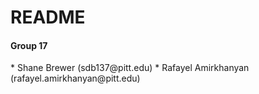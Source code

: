 # README
<h4>Group 17</h4>
* Shane Brewer (sdb137@pitt.edu)
* Rafayel Amirkhanyan (rafayel.amirkhanyan@pitt.edu)